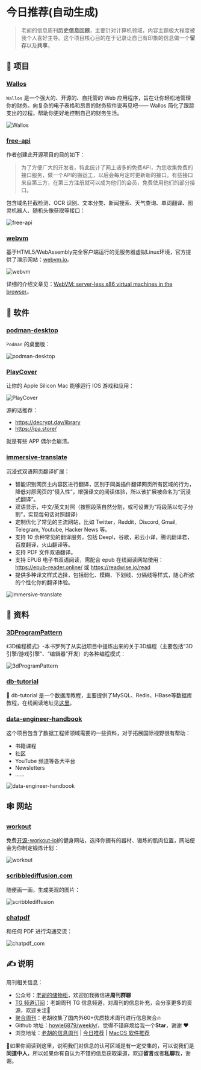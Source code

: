 # 今日推荐(自动生成)

> 老胡的信息周刊**历史信息回顾**，主要针对计算机领域，内容主题极大程度被我个人喜好主导。这个项目核心目的在于记录让自己有印象的信息做一个**留存**以及**共享**。


## 🎯 项目 

### [Wallos](https://github.com/ellite/Wallos/)

`Wallos` 是一个强大的、开源的、自托管的 Web 应用程序，旨在让你轻松地管理你的财务。向复杂的电子表格和昂贵的财务软件说再见吧—— Wallos 简化了跟踪支出的过程，帮助你更好地控制自己的财务生活。

![Wallos](https://images-1252557999.file.myqcloud.com/uPic/Wallos.png) 

### [free-api](https://github.com/fangzesheng/free-api)

作者创建此开源项目的目的如下：

> 为了方便广大的开发者，特此统计了网上诸多的免费API，为您收集免费的接口服务，做一个API的搬运工，以后会每月定时更新新的接口。有些接口来自第三方，在第三方注册就可以成为他们的会员，免费使用他们的部分接口。

包含域名拦截检测、OCR 识别、文本分类、新闻搜索、天气查询、单词翻译、图灵机器人、随机头像获取等接口：

![free-api](https://images-1252557999.file.myqcloud.com/uPic/VvapMO.png) 

### [webvm](https://github.com/leaningtech/webvm)

基于HTML5/WebAssembly完全客户端运行的无服务器虚拟Linux环境，官方提供了演示网站：[webvm.io](https://webvm.io/)。

![webvm](https://images-1252557999.file.myqcloud.com/uPic/1yRQBe.png)

详细的介绍文章见：[WebVM: server-less x86 virtual machines in the browser](https://medium.com/leaningtech/webvm-client-side-x86-virtual-machines-in-the-browser-40a60170b361)。 

## 🤖 软件 

### [podman-desktop](https://github.com/containers/podman-desktop)

 `Podman` 的桌面版：
 
 ![podman-desktop](https://images-1252557999.file.myqcloud.com/uPic/podman-desktop.jpg) 

### [PlayCover](https://github.com/PlayCover/PlayCover)

让你的 Apple Silicon Mac 能够运行 IOS 游戏和应用：

![PlayCover](https://images-1252557999.file.myqcloud.com/uPic/PlayCover.jpg)

源的话推荐：

- https://decrypt.day/library
- https://ipa.store/

就是有些 APP 偶尔会崩溃。 

### [immersive-translate](https://github.com/immersive-translate/immersive-translate)

沉浸式双语网页翻译扩展：

- 智能识别网页主内容区进行翻译，区别于同类插件翻译网页所有区域的行为，降低对原网页的“侵入性”，增强译文的阅读体验，所以该扩展被命名为“沉浸式翻译”。
- 双语显示，中文/英文对照（按照段落自然分割，或可设置为“将段落以句子分割”，实现每句话对照翻译）
- 定制优化了常见的主流网站，比如 Twitter，Reddit，Discord, Gmail, Telegram, Youtube, Hacker News 等。
- 支持 10 余种常见的翻译服务，包括 Deepl，谷歌，彩云小译，腾讯翻译君，百度翻译，火山翻译等。
- 支持 PDF 文件双语翻译。
- 支持 EPUB 电子书双语阅读，需配合 epub 在线阅读网站使用：https://epub-reader.online/  或  https://readwise.io/read
- 提供多种译文样式选择，包括弱化、模糊、下划线、分隔线等样式，随心所欲的个性化你的翻译体验。

![immersive-translate](https://images-1252557999.file.myqcloud.com/uPic/immersive-translate.jpg) 

## 👀 资料 

### [3DProgramPattern](https://github.com/yyc-git/3DProgramPattern)

《3D编程模式》-本书罗列了从实战项目中提炼出来的关于3D编程（主要包括“3D引擎/游戏引擎”、“编辑器”开发）的各种编程模式：

![3dProgramPattern](https://images-1252557999.file.myqcloud.com/uPic/3dProgramPattern.jpg) 

### [db-tutorial](https://github.com/dunwu/db-tutorial)

💾 db-tutorial 是一个数据库教程，主要提供了MySQL、Redis、HBase等数据库教程，在线阅读地址见[这里](https://dunwu.github.io/db-tutorial/)。 

### [data-engineer-handbook](https://github.com/DataEngineer-io/data-engineer-handbook)

这个项目包含了数据工程师领域需要的一些资料，对于拓展国际视野很有帮助：

- 书籍课程
- 社区
- YouTube 频道等各大平台
- Newsletters
- ......

![data-engineer-handbook](https://images-1252557999.file.myqcloud.com/uPic/data-engineer-handbook.png) 

## 🕸 网站 

### [workout](https://workout.lol/)

免费[开源-workout-lol](https://github.com/workout-lol/workout-lol)的健身网站，选择你拥有的器材、锻炼的肌肉位置，网站便会为你制定锻炼计划：

![workout](https://images-1252557999.file.myqcloud.com/uPic/workout.jpg) 

### [scribblediffusion.com](https://scribblediffusion.com/)

随便画一画，生成美观的图片：

![scribblediffusion](https://images-1252557999.file.myqcloud.com/uPic/scribblediffusion.jpg) 

### [chatpdf](https://www.chatpdf.com/)

和任何 PDF 进行沟通交流：

![chatpdf_com](https://images-1252557999.file.myqcloud.com/uPic/chatpdf_com.jpg) 

## ✍️ 说明

周刊相关信息：

- 公众号：[老胡的储物柜](https://images-1252557999.file.myqcloud.com/uPic/ETIbMe.jpg)，欢迎加我微信进**周刊群聊**
- [TG 频道订阅](https://t.me/howie_weekly)：老胡周刊 TG 信息频道，对周刊的信息补充，会分享更多的资源，欢迎关注👏
- [聚合周刊](https://www.fre321.com/weekly)：老胡收集了国内外60+优质技术周刊进行信息聚合🔥
- Github 地址：[howie6879/weekly/](https://github.com/howie6879/weekly/)，觉得不错麻烦给我一个**Star**，谢谢 ❤️
- 浏览地址：[老胡的信息周刊](https://weekly.howie6879.com) | [今日推荐](https://weekly.howie6879.com/recommend/index.html) | [MacOS 软件推荐](https://weekly.howie6879.com/soft/mac.html)

🙌如果你阅读到这里，说明我们对信息的认可区域是有一定交集的，可以说我们是**同道中人**，所以如果你有自认为不错的信息获取渠道，欢迎**留言**或者**私聊**我，谢谢。